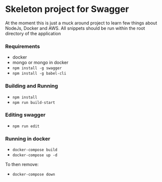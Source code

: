 # Skeleton project for Swagger

At the moment this is just a muck around project to learn few things
about NodeJs, Docker and AWS.
All snippets should be run within the root directory of the application

### Requirements

 - docker
 - mongo or mongo in docker
 - `npm install -g swagger`
 - `npm install -g babel-cli`

### Building and Running

 - `npm install`
 - `npm run build-start`

### Editing swagger

 - `npm run edit`

### Running in docker

 - `docker-compose build`
 - `docker-compose up -d`

To then remove:
 - `docker-compose down`